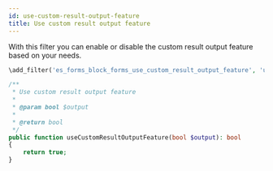```yaml
---
id: use-custom-result-output-feature
title: Use custom result output feature
---
```


With this filter you can enable or disable the custom result output feature based on your needs.

```php
\add_filter('es_forms_block_forms_use_custom_result_output_feature', 'useCustomResultOutputFeature');

/**
 * Use custom result output feature
 *
 * @param bool $output
 *
 * @return bool
 */
public function useCustomResultOutputFeature(bool $output): bool
{
	return true;
}
```
